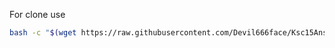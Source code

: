 For clone use
```bash
bash -c "$(wget https://raw.githubusercontent.com/Devil666face/Ksc15Ansible/main/git-clone -O -)"
```